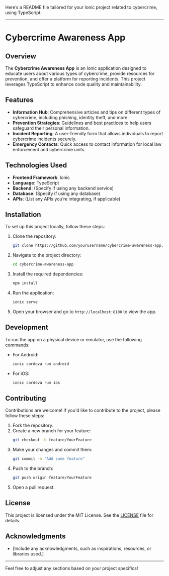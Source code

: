 Here’s a README file tailored for your Ionic project related to cybercrime, using TypeScript:

---

# Cybercrime Awareness App

## Overview

The **Cybercrime Awareness App** is an Ionic application designed to educate users about various types of cybercrime, provide resources for prevention, and offer a platform for reporting incidents. This project leverages TypeScript to enhance code quality and maintainability.

## Features

- **Information Hub**: Comprehensive articles and tips on different types of cybercrime, including phishing, identity theft, and more.
- **Prevention Strategies**: Guidelines and best practices to help users safeguard their personal information.
- **Incident Reporting**: A user-friendly form that allows individuals to report cybercrime incidents securely.
- **Emergency Contacts**: Quick access to contact information for local law enforcement and cybercrime units.

## Technologies Used

- **Frontend Framework**: Ionic
- **Language**: TypeScript
- **Backend**: (Specify if using any backend service)
- **Database**: (Specify if using any database)
- **APIs**: (List any APIs you’re integrating, if applicable)

## Installation

To set up this project locally, follow these steps:

1. Clone the repository:
   ```bash
   git clone https://github.com/yourusername/cybercrime-awareness-app.git
   ```

2. Navigate to the project directory:
   ```bash
   cd cybercrime-awareness-app
   ```

3. Install the required dependencies:
   ```bash
   npm install
   ```

4. Run the application:
   ```bash
   ionic serve
   ```

5. Open your browser and go to `http://localhost:8100` to view the app.

## Development

To run the app on a physical device or emulator, use the following commands:

- For Android:
   ```bash
   ionic cordova run android
   ```

- For iOS:
   ```bash
   ionic cordova run ios
   ```

## Contributing

Contributions are welcome! If you'd like to contribute to the project, please follow these steps:

1. Fork the repository.
2. Create a new branch for your feature:
   ```bash
   git checkout -b feature/YourFeature
   ```
3. Make your changes and commit them:
   ```bash
   git commit -m "Add some feature"
   ```
4. Push to the branch:
   ```bash
   git push origin feature/YourFeature
   ```
5. Open a pull request.

## License

This project is licensed under the MIT License. See the [LICENSE](LICENSE) file for details.

## Acknowledgments

- [Include any acknowledgments, such as inspirations, resources, or libraries used.]

---

Feel free to adjust any sections based on your project specifics!
